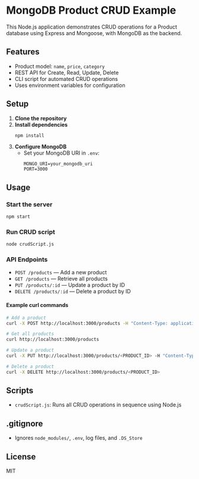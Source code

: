 # MongoDB Product CRUD Example

This Node.js application demonstrates CRUD operations for a Product database using Express and Mongoose, with MongoDB as the backend.

## Features
- Product model: `name`, `price`, `category`
- REST API for Create, Read, Update, Delete
- CLI script for automated CRUD operations
- Uses environment variables for configuration

## Setup
1. **Clone the repository**
2. **Install dependencies**
   ```sh
   npm install
   ```
3. **Configure MongoDB**
   - Set your MongoDB URI in `.env`:
     ```
     MONGO_URI=your_mongodb_uri
     PORT=3000
     ```

## Usage
### Start the server
```sh
npm start
```

### Run CRUD script
```sh
node crudScript.js
```

### API Endpoints
- `POST /products` — Add a new product
- `GET /products` — Retrieve all products
- `PUT /products/:id` — Update a product by ID
- `DELETE /products/:id` — Delete a product by ID

#### Example curl commands
```sh
# Add a product
curl -X POST http://localhost:3000/products -H "Content-Type: application/json" -d '{"name":"Sample Product","price":99.99,"category":"Electronics"}'

# Get all products
curl http://localhost:3000/products

# Update a product
curl -X PUT http://localhost:3000/products/<PRODUCT_ID> -H "Content-Type: application/json" -d '{"name":"Updated Name","price":79.99,"category":"Gadgets"}'

# Delete a product
curl -X DELETE http://localhost:3000/products/<PRODUCT_ID>
```

## Scripts
- `crudScript.js`: Runs all CRUD operations in sequence using Node.js

## .gitignore
- Ignores `node_modules/`, `.env`, log files, and `.DS_Store`

## License
MIT
